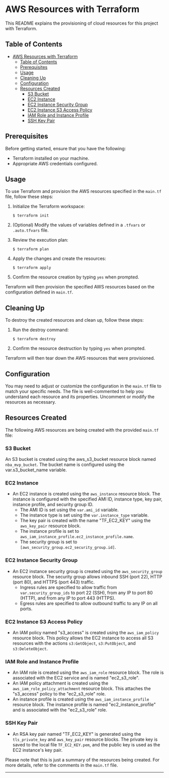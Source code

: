 # AWS Resources with Terraform

This README explains the provisioning of cloud resources for this project with Terraform.

## Table of Contents

- [AWS Resources with Terraform](#aws-resources-with-terraform)
  - [Table of Contents](#table-of-contents)
  - [Prerequisites](#prerequisites)
  - [Usage](#usage)
  - [Cleaning Up](#cleaning-up)
  - [Configuration](#configuration)
  - [Resources Created](#resources-created)
    - [S3 Bucket](#s3-bucket)
    - [EC2 Instance](#ec2-instance)
    - [EC2 Instance Security Group](#ec2-instance-security-group)
    - [EC2 Instance S3 Access Policy](#ec2-instance-s3-access-policy)
    - [IAM Role and Instance Profile](#iam-role-and-instance-profile)
    - [SSH Key Pair](#ssh-key-pair)

## Prerequisites

Before getting started, ensure that you have the following:

- Terraform installed on your machine.
- Appropriate AWS credentials configured.

## Usage

To use Terraform and provision the AWS resources specified in the `main.tf` file, follow these steps:

1. Initialize the Terraform workspace:

   ```shell
   $ terraform init
   ```

2. (Optional) Modify the values of variables defined in a `.tfvars` or `.auto.tfvars` file.

3. Review the execution plan:

   ```shell
   $ terraform plan
   ```

4. Apply the changes and create the resources:

   ```shell
   $ terraform apply
   ```

5. Confirm the resource creation by typing `yes` when prompted.

Terraform will then provision the specified AWS resources based on the configuration defined in `main.tf`. 

## Cleaning Up

To destroy the created resources and clean up, follow these steps:

1. Run the destroy command:

   ```shell
   $ terraform destroy
   ```

2. Confirm the resource destruction by typing `yes` when prompted.

Terraform will then tear down the AWS resources that were provisioned.

## Configuration

You may need to adjust or customize the configuration in the `main.tf` file to match your specific needs. The file is well-commented to help you understand each resource and its properties. Uncomment or modify the resources as necessary.


## Resources Created

The following AWS resources are being created with the provided `main.tf` file:

### S3 Bucket
An S3 bucket is created using the aws_s3_bucket resource block named `nba_mvp_bucket`. The bucket name is configured using the var.s3_bucket_name variable.

### EC2 Instance

- An EC2 instance is created using the `aws_instance` resource block. The instance is configured with the specified AMI ID, instance type, key pair, instance profile, and security group ID.
  - The AMI ID is set using the `var.ami_id` variable.
  - The instance type is set using the `var.instance_type` variable.
  - The key pair is created with the name "TF_EC2_KEY" using the `aws_key_pair` resource block.
  - The instance profile is set to `aws_iam_instance_profile.ec2_instance_profile.name`.
  - The security group is set to `[aws_security_group.ec2_security_group.id]`.

### EC2 Instance Security Group

- An EC2 instance security group is created using the `aws_security_group` resource block. The security group allows inbound SSH (port 22), HTTP (port 80), and HTTPS (port 443) traffic.
  - Ingress rules are specified to allow traffic from `var.security_group_ids` to port 22 (SSH), from any IP to port 80 (HTTP), and from any IP to port 443 (HTTPS).
  - Egress rules are specified to allow outbound traffic to any IP on all ports.

### EC2 Instance S3 Access Policy

- An IAM policy named "s3_access" is created using the `aws_iam_policy` resource block. This policy allows the EC2 instance to access all S3 resources with the actions `s3:GetObject`, `s3:PutObject`, and `s3:DeleteObject`.

### IAM Role and Instance Profile

- An IAM role is created using the `aws_iam_role` resource block. The role is associated with the EC2 service and is named "ec2_s3_role".
- An IAM policy attachment is created using the `aws_iam_role_policy_attachment` resource block. This attaches the "s3_access" policy to the "ec2_s3_role" role.
- An instance profile is created using the `aws_iam_instance_profile` resource block. The instance profile is named "ec2_instance_profile" and is associated with the "ec2_s3_role" role.

### SSH Key Pair

- An RSA key pair named "TF_EC2_KEY" is generated using the `tls_private_key` and `aws_key_pair` resource blocks. The private key is saved to the local file `TF_EC2_KEY.pem`, and the public key is used as the EC2 instance's key pair.

Please note that this is just a summary of the resources being created. For more details, refer to the comments in the `main.tf` file.


---

